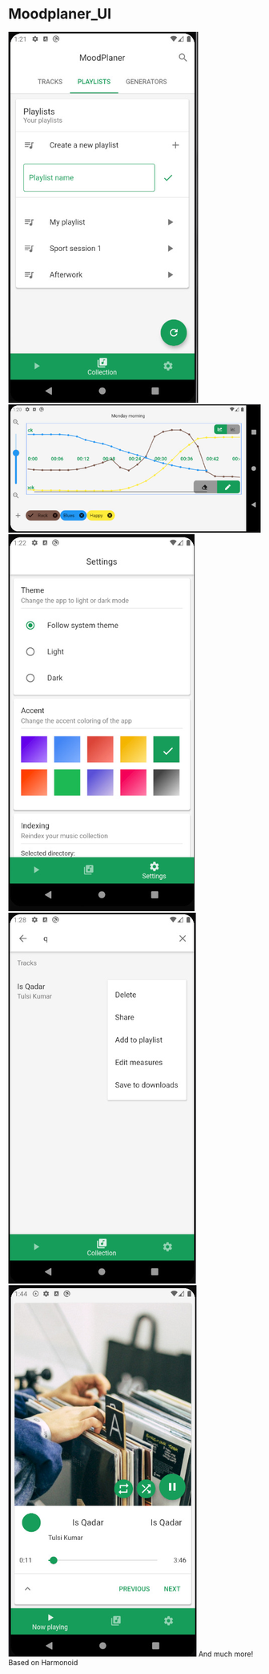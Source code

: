 # Moodplaner_UI

![Alt text](screens/screen_1.jpg?raw=true "Playlist screen")
![Alt text](screens/screen_2.jpg?raw=true "Generator edit mode")
![Alt text](screens/screen_3.jpg?raw=true "Settings")
![Alt text](screens/screen_4.jpg?raw=true "Search a song")
![Alt text](screens/screen_5.jpg?raw=true "Playing screen")
And much more!
Based on Harmonoid
